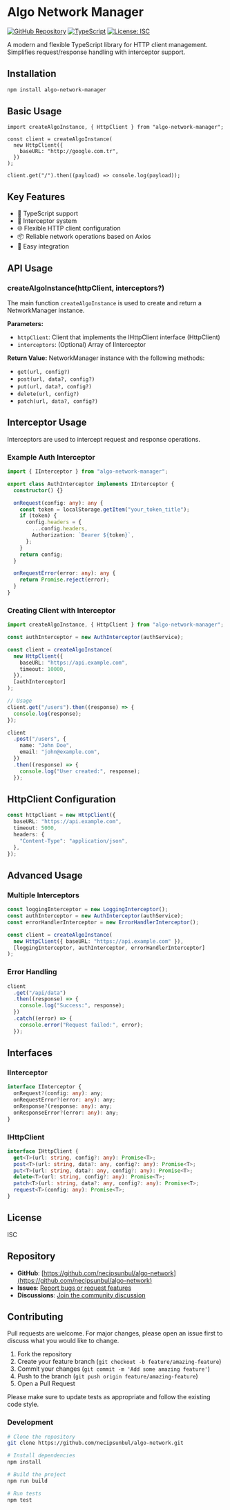 # Algo Network Manager

[![GitHub Repository](https://img.shields.io/badge/GitHub-algo--network-blue?logo=github)](https://github.com/necipsunbul/algo-network)
[![TypeScript](https://img.shields.io/badge/TypeScript-100%25-blue?logo=typescript)](https://github.com/necipsunbul/algo-network)
[![License: ISC](https://img.shields.io/badge/License-ISC-green.svg)](https://github.com/necipsunbul/algo-network/blob/master/LICENSE)

A modern and flexible TypeScript library for HTTP client management. Simplifies request/response handling with interceptor support.

## Installation

```bash
npm install algo-network-manager
```

## Basic Usage

```typescriptnpm
import createAlgoInstance, { HttpClient } from "algo-network-manager";

const client = createAlgoInstance(
  new HttpClient({
    baseURL: "http://google.com.tr",
  })
);

client.get("/").then((payload) => console.log(payload));
```

## Key Features

- 🚀 TypeScript support
- 🔧 Interceptor system
- 🌐 Flexible HTTP client configuration
- 📦 Reliable network operations based on Axios
- 🔌 Easy integration

## API Usage

### createAlgoInstance(httpClient, interceptors?)

The main function `createAlgoInstance` is used to create and return a NetworkManager instance.

**Parameters:**

- `httpClient`: Client that implements the IHttpClient interface (HttpClient)
- `interceptors`: (Optional) Array of IInterceptor

**Return Value:**
NetworkManager instance with the following methods:

- `get(url, config?)`
- `post(url, data?, config?)`
- `put(url, data?, config?)`
- `delete(url, config?)`
- `patch(url, data?, config?)`

## Interceptor Usage

Interceptors are used to intercept request and response operations.

### Example Auth Interceptor

```typescript
import { IInterceptor } from "algo-network-manager";

export class AuthInterceptor implements IInterceptor {
  constructor() {}

  onRequest(config: any): any {
    const token = localStorage.getItem("your_token_title");
    if (token) {
      config.headers = {
        ...config.headers,
        Authorization: `Bearer ${token}`,
      };
    }
    return config;
  }

  onRequestError(error: any): any {
    return Promise.reject(error);
  }
}
```

### Creating Client with Interceptor

```typescript
import createAlgoInstance, { HttpClient } from "algo-network-manager";

const authInterceptor = new AuthInterceptor(authService);

const client = createAlgoInstance(
  new HttpClient({
    baseURL: "https://api.example.com",
    timeout: 10000,
  }),
  [authInterceptor]
);

// Usage
client.get("/users").then((response) => {
  console.log(response);
});

client
  .post("/users", {
    name: "John Doe",
    email: "john@example.com",
  })
  .then((response) => {
    console.log("User created:", response);
  });
```

## HttpClient Configuration

```typescript
const httpClient = new HttpClient({
  baseURL: "https://api.example.com",
  timeout: 5000,
  headers: {
    "Content-Type": "application/json",
  },
});
```

## Advanced Usage

### Multiple Interceptors

```typescript
const loggingInterceptor = new LoggingInterceptor();
const authInterceptor = new AuthInterceptor(authService);
const errorHandlerInterceptor = new ErrorHandlerInterceptor();

const client = createAlgoInstance(
  new HttpClient({ baseURL: "https://api.example.com" }),
  [loggingInterceptor, authInterceptor, errorHandlerInterceptor]
);
```

### Error Handling

```typescript
client
  .get("/api/data")
  .then((response) => {
    console.log("Success:", response);
  })
  .catch((error) => {
    console.error("Request failed:", error);
  });
```

## Interfaces

### IInterceptor

```typescript
interface IInterceptor {
  onRequest?(config: any): any;
  onRequestError?(error: any): any;
  onResponse?(response: any): any;
  onResponseError?(error: any): any;
}
```

### IHttpClient

```typescript
interface IHttpClient {
  get<T>(url: string, config?: any): Promise<T>;
  post<T>(url: string, data?: any, config?: any): Promise<T>;
  put<T>(url: string, data?: any, config?: any): Promise<T>;
  delete<T>(url: string, config?: any): Promise<T>;
  patch<T>(url: string, data?: any, config?: any): Promise<T>;
  request<T>(config: any): Promise<T>;
}
```

## License

ISC

## Repository

- **GitHub**: [https://github.com/necipsunbul/algo-network](https://github.com/necipsunbul/algo-network)
- **Issues**: [Report bugs or request features](https://github.com/necipsunbul/algo-network/issues)
- **Discussions**: [Join the community discussion](https://github.com/necipsunbul/algo-network/discussions)

## Contributing

Pull requests are welcome. For major changes, please open an issue first to discuss what you would like to change.

1. Fork the repository
2. Create your feature branch (`git checkout -b feature/amazing-feature`)
3. Commit your changes (`git commit -m 'Add some amazing feature'`)
4. Push to the branch (`git push origin feature/amazing-feature`)
5. Open a Pull Request

Please make sure to update tests as appropriate and follow the existing code style.

### Development

```bash
# Clone the repository
git clone https://github.com/necipsunbul/algo-network.git

# Install dependencies
npm install

# Build the project
npm run build

# Run tests
npm test
```
